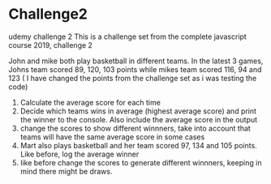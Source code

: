 # Challenge2
udemy challenge 2
This is a challenge set from the complete javascript course 2019, challenge 2

John and mike both play basketball in different teams. In the latest 3 games, Johns team scored 89, 120, 103 points
while mikes team scored 116, 94 and 123 ( I have changed the points from the challenge set as i was testing the code)
1. Calculate the average score for each time
2. Decide which teams wins in average (highest average score) and print the winner to the console. Also include the average score in the
output
3. change the scores to show different winnners, take into account that teams will have the same average score in some cases
4. Mart also plays basketball and her team scored 97, 134 and 105 points. Like before, log the average winner
5. like before change the scores to generate different winnners, keeping in mind there might be draws.
